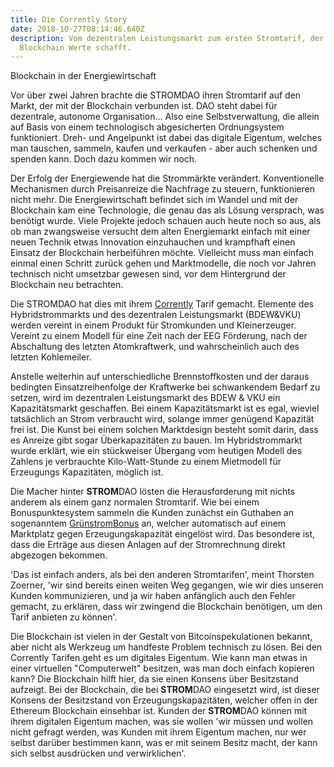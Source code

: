 ```yaml
---
title: Die Corrently Story
date: 2018-10-27T08:14:46.640Z
description: Vom dezentralen Leistungsmarkt zum ersten Stromtarif, der dank
  Blockchain Werte schafft.
---
```

Blockchain in der Energiewirtschaft

Vor über zwei Jahren brachte die STROMDAO ihren Stromtarif auf den Markt, der mit der Blockchain verbunden ist. DAO steht dabei für dezentrale, autonome Organisation... Also eine Selbstverwaltung, die allein auf Basis von einem technologisch abgesicherten Ordnungsystem funktioniert. Dreh- und Angelpunkt ist dabei das digitale Eigentum, welches man tauschen, sammeln, kaufen und verkaufen - aber auch schenken und spenden kann. Doch dazu kommen wir noch.

Der Erfolg der Energiewende hat die Strommärkte verändert. Konventionelle Mechanismen durch Preisanreize die Nachfrage zu steuern, funktionieren nicht mehr. Die Energiewirtschaft befindet sich im Wandel und mit der Blockchain kam eine Technologie, die genau das als Lösung versprach, was benötigt wurde. Viele Projekte jedoch schauen auch heute noch so aus, als ob man zwangsweise versucht dem alten Energiemarkt einfach mit einer neuen Technik etwas Innovation einzuhauchen und krampfhaft einen Einsatz der Blockchain herbeiführen möchte. Vielleicht muss man einfach einmal einen Schritt zurück gehen und Marktmodelle, die noch vor Jahren technisch nicht umsetzbar gewesen sind, vor dem Hintergrund der Blockchain neu betrachten.

Die STROMDAO hat dies mit ihrem [Corrently](https://corrently.de/home.html) Tarif gemacht. Elemente des Hybridstrommarkts und des dezentralen Leistungsmarkt (BDEW&VKU) werden vereint in einem Produkt für Stromkunden und Kleinerzeuger. Vereint zu einem Modell für eine Zeit nach der EEG Förderung, nach der Abschaltung des letzten Atomkraftwerk, und wahrscheinlich auch des letzten Kohlemeiler. 

Anstelle weiterhin auf unterschiedliche Brennstoffkosten und der daraus bedingten Einsatzreihenfolge der Kraftwerke bei schwankendem Bedarf zu setzen, wird im dezentralen Leistungsmarkt des BDEW & VKU ein Kapazitätsmarkt geschaffen. Bei einem Kapazitätsmarkt ist es egal, wieviel tatsächlich an Strom verbraucht wird, solange immer genügend Kapazität frei ist. Die Kunst bei einem solchen Marktdesign besteht somit darin, dass es Anreize gibt sogar Überkapazitäten zu bauen. Im Hybridstrommarkt wurde erklärt, wie ein stückweiser Übergang vom heutigen Modell des Zahlens je verbrauchte Kilo-Watt-Stunde zu einem Mietmodell für Erzeugungs Kapazitäten, möglich ist. 

Die Macher hinter **STROM**DAO lösten die Herausforderung mit nichts anderem als einem ganz normalen Stromtarif. Wie bei einem Bonuspunktesystem sammeln die Kunden zunächst ein Guthaben an sogenanntem [GrünstromBonus](https://corrently.de/gruenstromerlebnis/gruenstrombonus.html) an, welcher automatisch auf einem Marktplatz gegen Erzeugungskapazität eingelöst wird. Das besondere ist, dass die Erträge aus diesen Anlagen auf der Stromrechnung direkt abgezogen bekommen. 

'Das ist einfach anders, als bei den anderen Stromtarifen', meint Thorsten Zoerner, 'wir sind bereits einen weiten Weg gegangen, wie wir dies unseren Kunden kommunizieren, und ja wir haben anfänglich auch den Fehler gemacht, zu erklären, dass wir zwingend die Blockchain benötigen, um den Tarif anbieten zu können'. 

Die Blockchain ist vielen in der Gestalt von Bitcoinspekulationen bekannt, aber nicht als Werkzeug um handfeste Problem technisch zu lösen. Bei den Corrently Tarifen geht es um digitales Eigentum. Wie kann man etwas in einer virtuellen "Computerwelt" besitzen, was man doch einfach kopieren kann?  Die Blockchain hilft hier, da sie einen Konsens über Besitzstand aufzeigt. Bei der Blockchain, die bei **STROM**DAO eingesetzt wird, ist dieser Konsens der Besitzstand von Erzeugungskapazitäten, welcher offen in der Ethereum Blockchain einsehbar ist. Kunden der **STROM**DAO können mit ihrem digitalen Eigentum machen, was sie wollen 'wir müssen und wollen nicht gefragt werden, was Kunden mit ihrem Eigentum machen, nur wer selbst darüber bestimmen kann, was er mit seinem Besitz macht, der kann sich selbst ausdrücken und verwirklichen'.